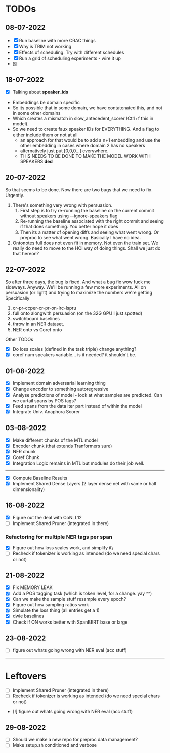 # TODOs

## 08-07-2022

- [x] Run baseline with more CRAC things
- [x] Why is TRIM not working
- [x] Effects of scheduling. Try with different schedules
- [x] Run a grid of scheduling experiments - wire it up
- [x]

## 18-07-2022

- [x] Talking about **speaker_ids**

- Embeddings be domain specific
- So its possible that in some domain, we have contatenated this, and not in some other domains
- Which creates a mismatch in slow_antecedent_scorer (Ctrl+f this in model).
- So we need to create faux speaker IDs for EVERYTHING. And a flag to either include them or not at all
    - an approach for that would be to add a n+1 embedding and use the other embedding
      in cases where domain 2 has no speakers
    - alternatively just put [0,0,0...] everywhere.
    - THIS NEEDS TO BE DONE TO MAKE THE MODEL WORK WITH SPEAKERS **ded**

## 20-07-2022

So that seems to be done. Now there are two bugs that we need to fix. Urgently.

1. There's something very wrong with persuasion.
    1. First step is to try re-running the baseline on the current commit without speakers using --ignore-speakers flag
    2. Re-running the baseline associated with the right commit and seeing if that does something. You better hope it does
    3. Then its a matter of opening diffs and seeing what went wrong. Or preproc to see what went wrong.
       Basically I have no idea.
2. Ontonotes full does not even fit in memory. Not even the train set.
   We really do need to move to the HOI way of doing things.
   Shall we just do that hereon?

## 22-07-2022

So after three days, the bug is fixed. And what a bug fix wow fuck me sideways. Anyway.
We'll be running a few more experiments. All on persuasion (or light) and trying to maximize the numbers we're getting
Specifically

1. cr-pr-ccper-cr-pr-on-lrc-lspru
2. full onto alongwith persuasion (on the 32G GPU I just spotted)
3. switchboard baselines
4. throw in an NER dataset.
5. NER onto vs Coref onto

Other TODOs

- [x] Do loss scales (defined in the task triple) change anything?
- [x] coref num speakers variable... is it needed? it shouldn't be.

## 01-08-2022

- [x] Implement domain adversarial learning thing
- [x] Change encoder to something autoregressive
- [x] Analyse predictions of model - look at what samples are predicted. Can we curtail spans by POS tags?
- [x] Feed spans from the data iter part instead of within the model
- [x] Integrate Univ. Anaphora Scorer

## 03-08-2022

- [x] Make different chunks of the MTL model
- [x] Encoder chunk (that extends Tranformers sure)
- [x] NER chunk
- [x] Coref Chunk
- [x] Integration Logic remains in MTL but modules do their job well.

--------    

- [x] Compute Baseline Results
- [x] Implement Shared Dense Layers (2 layer dense net with same or half dimensionality)

## 16-08-2022

- [x] Figure out the deal with CoNLL12
- [ ] Implement Shared Pruner (integrated in there)

### Refactoring for multiple NER tags per span

- [x] Figure out how loss scales work, and simplify it\
- [ ] Recheck if tokenizer is working as intended (do we need special chars or not)

## 21-08-2022

- [x] Fix MEMORY LEAK
- [x] Add a POS tagging task (which is token level, for a change. yay ^^)
- [x] Can we make the sample stuff resample every epoch?
- [x] Figure out how sampling ratios work
- [x] Simulate the loss thing (all entries get a 1)
- [x] dwie baselines
- [x] Check if ON works better with SpanBERT base or large

## 23-08-2022

- [ ] figure out whats going wrong with NER eval (acc stuff)

-------

# Leftovers

- [ ] Implement Shared Pruner (integrated in there)
- [ ] Recheck if tokenizer is working as intended (do we need special chars or not)
- [!] figure out whats going wrong with NER eval (acc stuff)

## 29-08-2022

- [ ] Should we make a new repo for preproc data management?
- [ ] Make setup.sh conditioned and verbose